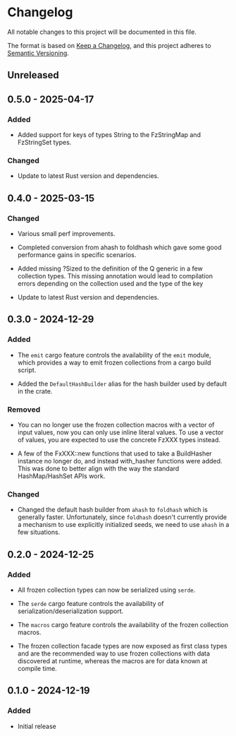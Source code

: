 # Changelog

All notable changes to this project will be documented in this file.

The format is based on [Keep a Changelog](https://keepachangelog.com/en/1.1.0/),
and this project adheres to [Semantic Versioning](https://semver.org/spec/v2.0.0.html).

## Unreleased

## 0.5.0 - 2025-04-17

### Added

- Added support for keys of types String to the FzStringMap and FzStringSet types.

### Changed

- Update to latest Rust version and dependencies.

## 0.4.0 - 2025-03-15

### Changed

- Various small perf improvements.

- Completed conversion from ahash to foldhash which gave some good performance gains in specific scenarios.

- Added missing ?Sized to the definition of the Q generic in a few
  collection types. This missing annotation would lead to compilation
  errors depending on the collection used and the type of the key

- Update to latest Rust version and dependencies.

## 0.3.0 - 2024-12-29

### Added

- The `emit` cargo feature controls the availability of the `emit` module, which provides
  a way to emit frozen collections from a cargo build script.

- Added the `DefaultHashBuilder` alias for the hash builder used by default in the
crate.

### Removed

- You can no longer use the frozen collection macros with a vector of input values, now
you can only use inline literal values. To use a vector of values, you are expected to
use the concrete FzXXX types instead.

- A few of the FxXXX::new functions that used to take a BuildHasher instance no longer do,
and instead with_hasher functions were added. This was done to better align with the
way the standard HashMap/HashSet APIs work.

### Changed

- Changed the default hash builder from `ahash` to `foldhash` which is generally
faster. Unfortunately, since `foldhash` doesn't currently provide a mechanism to
use explicitly initialized seeds, we need to use `ahash` in a few
situations.

## 0.2.0 - 2024-12-25

### Added

- All frozen collection types can now be serialized using `serde`.

- The `serde` cargo feature controls the availability of serialization/deserialization support.

- The `macros` cargo feature controls the availability of the frozen collection macros.

- The frozen collection facade types are now exposed as first class types and are the 
recommended way to use frozen collections with data discovered at runtime, whereas the
macros are for data known at compile time.

## 0.1.0 - 2024-12-19

### Added

- Initial release
